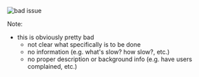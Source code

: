 ![bad issue](/images/bad-issue.png)

Note:

- this is obviously pretty bad
  - not clear what specifically is to be done
  - no information (e.g. what's slow? how slow?, etc.)
  - no proper description or background info (e.g. have users complained, etc.)
